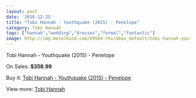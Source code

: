 ```yaml
---
layout: post
date: '2016-12-25'
title: "Tobi Hannah - Youthquake (2015) - Penelope"
category: Tobi Hannah
tags: ["hannah","wedding","dresses","formal","fantastic"]
image: http://img.metalkind.com/59584-thickbox_default/tobi-hannah-youthquake-2015-penelope.jpg
---
```

Tobi Hannah - Youthquake (2015) - Penelope

On Sales: **$358.99**
<a href="https://www.metalkind.com/en/tobi-hannah/15837-tobi-hannah-youthquake-2015-penelope.html"><amp-img layout="responsive" width="600" height="600" src="//img.metalkind.com/59584-thickbox_default/tobi-hannah-youthquake-2015-penelope.jpg" alt="Tobi Hannah - Youthquake (2015) - Penelope 0" /></a>

Buy it: [Tobi Hannah - Youthquake (2015) - Penelope](https://www.metalkind.com/en/tobi-hannah/15837-tobi-hannah-youthquake-2015-penelope.html "Tobi Hannah - Youthquake (2015) - Penelope")

View more: [Tobi Hannah](https://www.metalkind.com/en/189-tobi-hannah "Tobi Hannah")